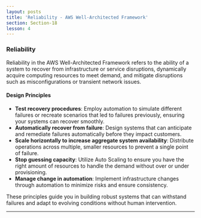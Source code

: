 ```yaml
---
layout: posts
title: 'Reliability - AWS Well-Architected Framework'
section: Section-18
lesson: 4
---
```


### Reliability

Reliability in the AWS Well-Architected Framework refers to the ability of a system to recover from infrastructure or service disruptions, dynamically acquire computing resources to meet demand, and mitigate disruptions such as misconfigurations or transient network issues.

<!-- pagebreak -->

#### Design Principles

- **Test recovery procedures**: Employ automation to simulate different failures or recreate scenarios that led to failures previously, ensuring your systems can recover smoothly.
- **Automatically recover from failure**: Design systems that can anticipate and remediate failures automatically before they impact customers.
- **Scale horizontally to increase aggregate system availability**: Distribute operations across multiple, smaller resources to prevent a single point of failure.
- **Stop guessing capacity**: Utilize Auto Scaling to ensure you have the right amount of resources to handle the demand without over or under provisioning.
- **Manage change in automation**: Implement infrastructure changes through automation to minimize risks and ensure consistency.

<!-- pagebreak -->

These principles guide you in building robust systems that can withstand failures and adapt to evolving conditions without human intervention.

---
